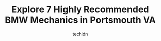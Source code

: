 ---
layout: ampstory
image: https://images.unsplash.com/photo-1572017932228-99087d0489c2?ixlib=rb-4.0.3&ixid=MnwxMjA3fDB8MHxwaG90by1wYWdlfHx8fGVufDB8fHx8&auto=format&fit=crop&w=640&h=853&q=80
author: techidn
featured: false
description: Entrust your vehicle to the 7 best BMW Mechanic in Portsmouth VA, USA and experience the difference they can make. With their extensive knowledge, state-of-the-art facilities, and commitment
title: Explore 7 Highly Recommended BMW Mechanics in Portsmouth VA
cover:
   title: Explore 7 Highly Recommended BMW Mechanics in Portsmouth VA
   subtitle: Rickpate
   background: https://images.unsplash.com/photo-1572017932228-99087d0489c2?ixlib=rb-4.0.3&ixid=MnwxMjA3fDB8MHxwaG90by1wYWdlfHx8fGVufDB8fHx8&auto=format&fit=crop&w=640&h=853&q=80

pages: 
 - layout: thirds
   top: <h1>#1 Meineke Car Care Center</h1>
   bottom: "<p>Came in with an exhaust leak, guy was very pleasant. Quoted me 125.00 to repair. When done he only charged me 106.00I appreciated that. Will go back again.</p>"
   background: https://www.knot35.com/toplist/wp-content/uploads/2023/06/best-bmw-mechanic-1-in-portsmouth-va-1685834143.jpeg
   backgroundblur: true
 - layout: thirds
   top: <h1>#2 Import Autowerks, Inc.</h1>
   bottom: "<p>3040 High St, Portsmouth, VA 23707, United States</p>"
   background: https://www.knot35.com/toplist/wp-content/uploads/2023/06/best-bmw-mechanic-2-in-portsmouth-va-1685834143.jpeg
   cta:
      link: https://www.knot35.com/toplist/explore-7-highly-recommended-bmw-mechanics-in-portsmouth-va/
      text: Explore 7 Highly Recommended BMW Mechanics in Portsmouth VA
 - layout: thirds
   top: <h1>#3 Johnnys Auto Care</h1>
   bottom: "<p>3615 High St, Portsmouth, VA 23707, United States</p>"
   background: https://www.knot35.com/toplist/wp-content/uploads/2023/06/best-bmw-mechanic-3-in-portsmouth-va-1685834143.jpeg
   cta:
      link: https://www.knot35.com/toplist/explore-7-highly-recommended-bmw-mechanics-in-portsmouth-va/
      text: Explore 7 Highly Recommended BMW Mechanics in Portsmouth VA
 - layout: thirds
   top: <h1>#4 Sports & Imports</h1>
   bottom: "<p>1322 Transylvania Ave, Chesapeake, VA 23324, United States</p>"
   background: https://images.unsplash.com/photo-1604871000636-074fa5117945?ixlib=rb-4.0.3&ixid=MnwxMjA3fDB8MHxwaG90by1wYWdlfHx8fGVufDB8fHx8&auto=format&fit=crop&w=640&h=853&q=80
   cta:
      link: https://www.knot35.com/toplist/explore-7-highly-recommended-bmw-mechanics-in-portsmouth-va/
      text: Explore 7 Highly Recommended BMW Mechanics in Portsmouth VA
 - layout: thirds
   top: <h1>#5 Fair & Honest Auto Repair</h1>
   bottom: "<p>2921 Portsmouth Blvd, Portsmouth, VA 23704, United States</p>"
   background: https://images.unsplash.com/photo-1608411404720-c8f0417bcdba?ixlib=rb-4.0.3&ixid=MnwxMjA3fDB8MHxwaG90by1wYWdlfHx8fGVufDB8fHx8&auto=format&fit=crop&w=640&h=853&q=80
   cta:
      link: https://www.knot35.com/toplist/explore-7-highly-recommended-bmw-mechanics-in-portsmouth-va/
      text: Explore 7 Highly Recommended BMW Mechanics in Portsmouth VA
 - layout: thirds
   top: <h1>#6 Baucoms Auto Service Inc</h1>
   bottom: "<p>1205 Airline Blvd, Portsmouth, VA 23707, United States</p>"
   background: https://images.unsplash.com/photo-1597773150796-e5c14ebecbf5?ixlib=rb-4.0.3&ixid=MnwxMjA3fDB8MHxwaG90by1wYWdlfHx8fGVufDB8fHx8&auto=format&fit=crop&w=640&h=853&q=80
   cta:
      link: https://www.knot35.com/toplist/explore-7-highly-recommended-bmw-mechanics-in-portsmouth-va/
      text: Explore 7 Highly Recommended BMW Mechanics in Portsmouth VA
 - layout: thirds
   top: <h1>#7 D & J Automotive</h1>
   bottom: "<p>3109 Airline Blvd, Portsmouth, VA 23701, United States</p>"
   background: https://images.unsplash.com/photo-1561679660-d00ee1e0dc8e?ixlib=rb-4.0.3&ixid=MnwxMjA3fDB8MHxwaG90by1wYWdlfHx8fGVufDB8fHx8&auto=format&fit=crop&w=640&h=853&q=80
   cta:
      link: https://www.knot35.com/toplist/explore-7-highly-recommended-bmw-mechanics-in-portsmouth-va/
      text: Explore 7 Highly Recommended BMW Mechanics in Portsmouth VA
 - layout: thirds
   middle: Continue reading...
   background: https://images.unsplash.com/photo-1591393223703-56fe1347ac62?ixlib=rb-4.0.3&ixid=MnwxMjA3fDB8MHxwaG90by1wYWdlfHx8fGVufDB8fHx8&auto=format&fit=crop&w=640&h=853&q=80
   cta:
      link: https://www.knot35.com/toplist/explore-7-highly-recommended-bmw-mechanics-in-portsmouth-va/
      text: Explore 7 Highly Recommended BMW Mechanics in Portsmouth VA
      
---